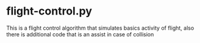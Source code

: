 # flight-control.py
This is a flight control algorithm that simulates basics activity of flight, also there is additional code that is an assist in case of collision
